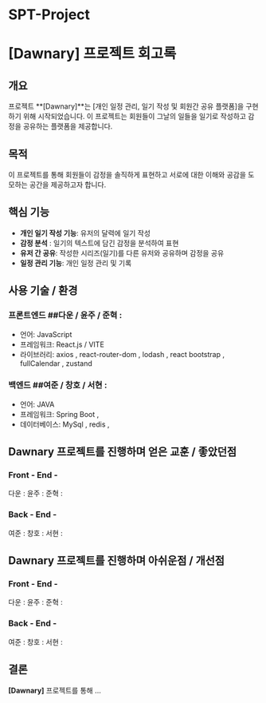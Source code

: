 # SPT-Project

# **[Dawnary]** 프로젝트 회고록

## 개요
프로젝트 **[Dawnary]**는 [개인 일정 관리, 일기 작성 및 회원간 공유 플랫폼]을 구현하기 위해 시작되었습니다. 이 프로젝트는 회원들이 그날의 일들을 일기로 작성하고 감정을 공유하는 플랫폼을 제공합니다.

## 목적
이 프로젝트를 통해 회원들이 감정을 솔직하게 표현하고 서로에 대한 이해와 공감을 도모하는 공간을 제공하고자 합니다.

## 핵심 기능
- **개인 일기 작성 기능**: 유저의 달력에 일기 작성 
- **감정 분석** : 일기의 텍스트에 담긴 감정을 분석하여 표현
- **유저 간 공유**: 작성한 시리즈(일기)를 다른 유저와 공유하며 감정을 공유 
- **일정 관리 기능**: 개인 일정 관리 및 기록

## 사용 기술 / 환경
### 프론트엔드 ##다운 / 윤주 / 준혁 :
- 언어: JavaScript
- 프레임워크: React.js / VITE
- 라이브러리: axios , react-router-dom , lodash , react bootstrap , fullCalendar , zustand

### 백엔드 ##여준 / 창호 / 서현 :
- 언어: JAVA
- 프레임워크: Spring Boot , 
- 데이터베이스: MySql , redis , 

## Dawnary 프로젝트를 진행하며 얻은 교훈 / 좋았던점
### Front - End -
 다운  : 
 윤주  :
 준혁  :
### Back - End -
 여준  :
 창호  :
 서현  :

## Dawnary 프로젝트를 진행하며 아쉬운점 / 개선점
### Front - End -
 다운  : 
 윤주  :
 준혁  :
### Back - End -
 여준  :
 창호  :
 서현  :

## 결론
**[Dawnary]** 프로젝트를 통해 ...
